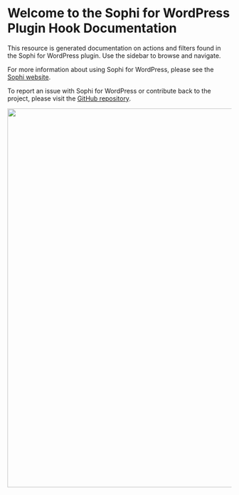 # Welcome to the Sophi for WordPress Plugin Hook Documentation

This resource is generated documentation on actions and filters found in the Sophi for WordPress plugin. Use the sidebar to browse and navigate.

For more information about using Sophi for WordPress, please see the [Sophi website](https://sophi.io/).

To report an issue with Sophi for WordPress or contribute back to the project, please visit the [GitHub repository](https://github.com/10up/sophi-for-wordpress/).

<a href="http://10up.com/contact/" class="banner"><img src="https://10up.com/uploads/2016/10/10up-Github-Banner.png" width="850"></a>
